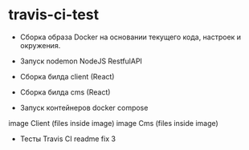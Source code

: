 # travis-ci-test

- Сборка образа Docker на основании текущего кода, настроек и окружения.

- Запуск nodemon NodeJS RestfulAPI
- Сборка билда client (React)
- Сборка билда cms (React)
- Запуск контейнеров docker compose

image Client (files inside image)
image Cms (files inside image)

- Тесты Travis CI
readme
fix 3

